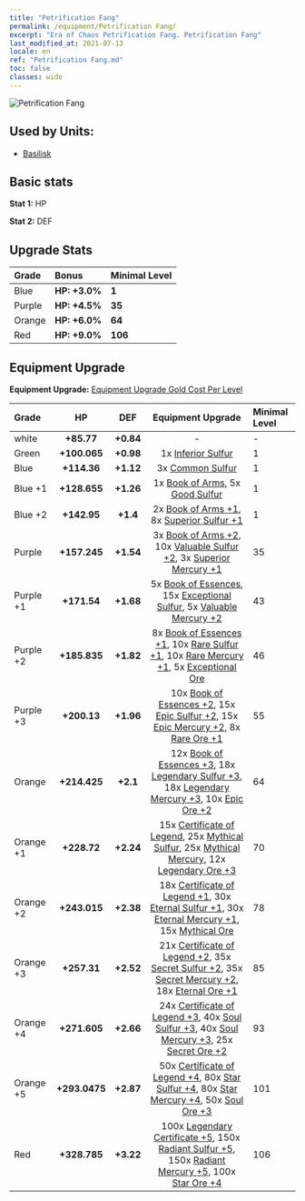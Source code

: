 ```yaml
---
title: "Petrification Fang"
permalink: /equipment/Petrification Fang/
excerpt: "Era of Chaos Petrification Fang. Petrification Fang"
last_modified_at: 2021-07-13
locale: en
ref: "Petrification Fang.md"
toc: false
classes: wide
---
```


  ![Petrification Fang](/images/e/e_8044.png)

## Used by Units:

* [Basilisk](/units/Basilisk/) 


## Basic stats
 **Stat 1:** HP

 **Stat 2:** DEF

## Upgrade Stats

  |     Grade    |   Bonus | Minimal Level | 
  |:-------------|:--------|:--------------| 
  | Blue | **HP: +3.0%** | **1** | 
  | Purple | **HP: +4.5%** | **35** | 
  | Orange | **HP: +6.0%** | **64** | 
  | Red | **HP: +9.0%** | **106** | 


## Equipment Upgrade
 **Equipment Upgrade:** [Equipment Upgrade Gold Cost Per Level](/equipment/EquipmentUpgradeCostPerLevel/) 

  |          Grade      | HP | DEF | Equipment Upgrade | Minimal Level |
  |:--------------------|:---------:|:---------:|:----------------:|:--------------|
  | white | **+85.77** | **+0.84** | - | - |
  | Green | **+100.065** | **+0.98** | 1x [Inferior Sulfur](/Items/mat_3/) | 1 |
  | Blue | **+114.36** | **+1.12** | 3x [Common Sulfur](/Items/mat_9/) | 1 |
  | Blue +1 | **+128.655** | **+1.26** | 1x [Book of Arms](/Items/mat_18/), 5x [Good Sulfur](/Items/mat_15/) | 1 |
  | Blue +2 | **+142.95** | **+1.4** | 2x [Book of Arms +1](/Items/mat_25/), 8x [Superior Sulfur +1](/Items/mat_22/) | 1 |
  | Purple | **+157.245** | **+1.54** | 3x [Book of Arms +2](/Items/mat_32/), 10x [Valuable Sulfur +2](/Items/mat_29/), 3x [Superior Mercury +1](/Items/mat_21/) | 35 |
  | Purple +1 | **+171.54** | **+1.68** | 5x [Book of Essences](/Items/mat_39/), 15x [Exceptional Sulfur](/Items/mat_36/), 5x [Valuable Mercury +2](/Items/mat_28/) | 43 |
  | Purple +2 | **+185.835** | **+1.82** | 8x [Book of Essences +1](/Items/mat_46/), 10x [Rare Sulfur +1](/Items/mat_43/), 10x [Rare Mercury +1](/Items/mat_42/), 5x [Exceptional Ore](/Items/mat_33/) | 46 |
  | Purple +3 | **+200.13** | **+1.96** | 10x [Book of Essences +2](/Items/mat_53/), 15x [Epic Sulfur +2](/Items/mat_50/), 15x [Epic Mercury +2](/Items/mat_49/), 8x [Rare Ore +1](/Items/mat_40/) | 55 |
  | Orange | **+214.425** | **+2.1** | 12x [Book of Essences +3](/Items/mat_60/), 18x [Legendary Sulfur +3](/Items/mat_57/), 18x [Legendary Mercury +3](/Items/mat_56/), 10x [Epic Ore +2](/Items/mat_47/) | 64 |
  | Orange +1 | **+228.72** | **+2.24** | 15x [Certificate of Legend](/Items/mat_67/), 25x [Mythical Sulfur](/Items/mat_64/), 25x [Mythical Mercury](/Items/mat_63/), 12x [Legendary Ore +3](/Items/mat_54/) | 70 |
  | Orange +2 | **+243.015** | **+2.38** | 18x [Certificate of Legend +1](/Items/mat_74/), 30x [Eternal Sulfur +1](/Items/mat_71/), 30x [Eternal Mercury +1](/Items/mat_70/), 15x [Mythical Ore](/Items/mat_61/) | 78 |
  | Orange +3 | **+257.31** | **+2.52** | 21x [Certificate of Legend +2](/Items/mat_81/), 35x [Secret Sulfur +2](/Items/mat_78/), 35x [Secret Mercury +2](/Items/mat_77/), 18x [Eternal Ore +1](/Items/mat_68/) | 85 |
  | Orange +4 | **+271.605** | **+2.66** | 24x [Certificate of Legend +3](/Items/mat_88/), 40x [Soul Sulfur +3](/Items/mat_85/), 40x [Soul Mercury +3](/Items/mat_84/), 25x [Secret Ore +2](/Items/mat_75/) | 93 |
  | Orange +5 | **+293.0475** | **+2.87** | 50x [Certificate of Legend +4](/Items/mat_95/), 80x [Star Sulfur +4](/Items/mat_92/), 80x [Star Mercury +4](/Items/mat_91/), 50x [Soul Ore +3](/Items/mat_82/) | 101 |
  | Red | **+328.785** | **+3.22** | 100x [Legendary Certificate +5](/Items/mat_102/), 150x [Radiant Sulfur +5](/Items/mat_99/), 150x [Radiant Mercury +5](/Items/mat_98/), 100x [Star Ore +4](/Items/mat_89/) | 106 |

